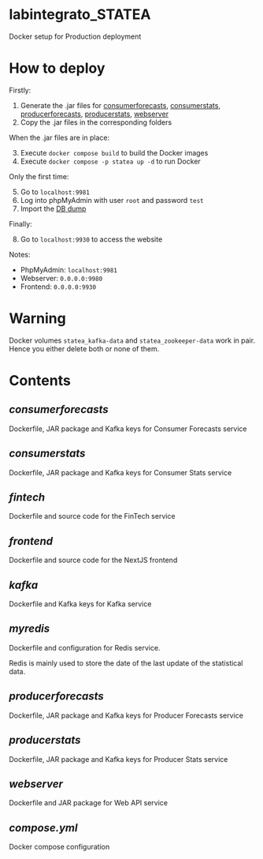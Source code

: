 # labintegrato_STATEA

Docker setup for Production deployment

# How to deploy
Firstly:

1) Generate the .jar files for [consumerforecasts](../../../SpringServices/consumerforecasts/readme.md), [consumerstats](../../../SpringServices/consumerstats/readme.md), [producerforecasts](../../../SpringServices/producerforecasts/readme.md), [producerstats](../../../SpringServices/producerstats/readme.md), [webserver](../../../SpringServices/webserver/readme.md)
2) Copy the .jar files in the corresponding folders

When the .jar files are in place:

3) Execute `docker compose build` to build the Docker images
4) Execute `docker compose -p statea up -d` to run Docker

Only the first time:

5) Go to `localhost:9981`
6) Log into phpMyAdmin with user `root` and password `test`
7) Import the [DB dump](../../../stateadb_dump.sql)

Finally:

8) Go to `localhost:9930` to access the website
        
Notes:

 - PhpMyAdmin: `localhost:9981`
 - Webserver: `0.0.0.0:9980`
 - Frontend: `0.0.0.0:9930`

# Warning

Docker volumes `statea_kafka-data` and `statea_zookeeper-data` work in pair.
Hence you either delete both or none of them.

# Contents

## <em>consumerforecasts</em>

Dockerfile, JAR package and Kafka keys for Consumer Forecasts service

## <em>consumerstats</em>

Dockerfile, JAR package and Kafka keys for Consumer Stats service

## <em>fintech</em>

Dockerfile and source code for the FinTech service

## <em>frontend</em>

Dockerfile and source code for the NextJS frontend

## <em>kafka</em>

Dockerfile and Kafka keys for Kafka service

## <em>myredis</em>

Dockerfile and configuration for Redis service.

Redis is mainly used to store the date of the last update of the statistical data.

## <em>producerforecasts</em>

Dockerfile, JAR package and Kafka keys for Producer Forecasts service

## <em>producerstats</em>

Dockerfile, JAR package and Kafka keys for Producer Stats service

## <em>webserver</em>

Dockerfile and JAR package for Web API service

## <em>compose.yml</em>

Docker compose configuration